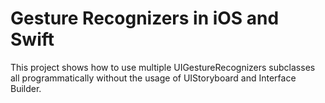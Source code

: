 # Gesture Recognizers in iOS and Swift
This project shows how to use multiple UIGestureRecognizers subclasses all programmatically without the usage of UIStoryboard and Interface Builder.
